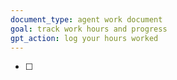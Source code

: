 ```yaml
---
document_type: agent work document
goal: track work hours and progress
gpt_action: log your hours worked
---
```


- [ ] 